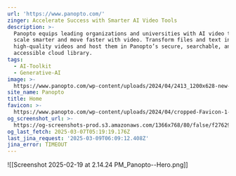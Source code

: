 ```yaml
---
url: 'https://www.panopto.com/'
zinger: Accelerate Success with Smarter AI Video Tools
description: >-
  Panopto equips leading organizations and universities with AI video tools to
  scale smarter and move faster with video. Transform files and text into
  high-quality videos and host them in Panopto’s secure, searchable, and
  accessible cloud library.
tags:
  - AI-Toolkit
  - Generative-AI
image: >-
  https://www.panopto.com/wp-content/uploads/2024/04/2413_1200x628-new-services-3.png
site_name: Panopto
title: Home
favicon: >-
  https://www.panopto.com/wp-content/uploads/2024/04/cropped-Favicon-1-192x192.png
og_screenshot_url: >-
  https://og-screenshots-prod.s3.amazonaws.com/1366x768/80/false/f27629f55f7a701d25c9635386b860d1daa2c1881c6bbb40ed18913881768a7f.jpeg
og_last_fetch: 2025-03-07T05:19:19.176Z
last_jina_request: '2025-03-09T06:09:12.408Z'
jina_error: TIMEOUT
---
```

![[Screenshot 2025-02-19 at 2.14.24 PM_Panopto--Hero.png]]

